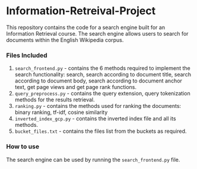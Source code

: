# Information-Retreival-Project

This repository contains the code for a search engine built for an Information Retrieval course. The search engine allows users to search for documents within the English Wikipedia corpus. 

### Files Included
1. `search_frontend.py` - contains the 6 methods required to implement the search functionality: search, search according to document title, search according to document body, search according to document anchor text, get page views and get page rank functions. 
2. `query_preprocess.py` - contains the query extension, query tokenization methods for the results retrieval.
3. `ranking.py` - contains the methods used for ranking the documents: binary ranking, tf-idf, cosine similarity
4. `inverted_index_gcp.py` - contains the inverted index file and all its methods.
5. `bucket_files.txt` - contains the files list from the buckets as required.

### How to use
The search engine can be used by running the `search_frontend.py` file.
